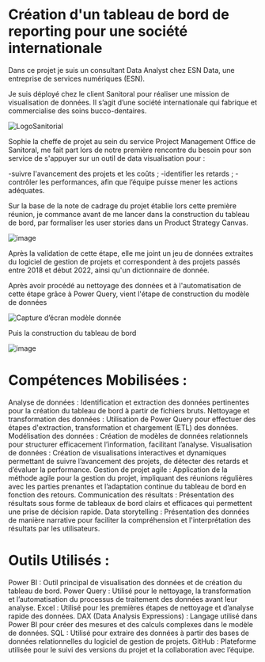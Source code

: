 # Création d'un tableau de bord de reporting pour une société internationale

Dans ce projet je suis un consultant Data Analyst chez ESN Data, une entreprise de services numériques (ESN).

Je suis déployé chez le client Sanitoral pour réaliser une mission de visualisation de données. Il s’agit d’une société internationale qui fabrique et commercialise des soins bucco-dentaires. 

![LogoSanitorial](https://github.com/user-attachments/assets/5a0825ca-2972-4e29-b8e8-9e2e5dba2491)

Sophie la cheffe de projet au sein du service Project Management Office de Sanitoral, me fait part lors de notre première rencontre du besoin pour son service de s'appuyer sur un outil de data visualisation pour :

-suivre l'avancement des projets et les coûts ;
-identifier les retards ;
-contrôler les performances, afin que l’équipe puisse mener les actions adéquates.

Sur la base de la note de cadrage du projet établie lors cette première réunion, je commance avant de me lancer dans la construction du tableau de bord, par  formaliser les user stories dans un Product Strategy Canvas.

![image](https://github.com/user-attachments/assets/484bd5a0-2176-48d7-a632-c64a8614c2f8)

Après la validation de cette étape, elle me joint un jeu de données extraites du logiciel de gestion de projets et correspondent à des projets passés entre 2018 et début 2022, ainsi qu'un dictionnaire de donnée.

Après avoir procédé au nettoyage des données et à l'automatisation de cette étape grâce à Power Query, vient l'étape de construction du modèle de données

![Capture d’écran modèle donnée](https://github.com/user-attachments/assets/04bf7da9-1831-4b33-a56d-71f2313e7dd3)

Puis la construction du tableau de bord

![image](https://github.com/user-attachments/assets/c69e04f8-166d-4f04-8253-a6121bfd7d60)


# Compétences Mobilisées :
Analyse de données : Identification et extraction des données pertinentes pour la création du tableau de bord à partir de fichiers bruts.
Nettoyage et transformation des données : Utilisation de Power Query pour effectuer des étapes d'extraction, transformation et chargement (ETL) des données.
Modélisation des données : Création de modèles de données relationnels pour structurer efficacement l’information, facilitant l’analyse.
Visualisation de données : Création de visualisations interactives et dynamiques permettant de suivre l’avancement des projets, de détecter des retards et d’évaluer la performance.
Gestion de projet agile : Application de la méthode agile pour la gestion du projet, impliquant des réunions régulières avec les parties prenantes et l’adaptation continue du tableau de bord en fonction des retours.
Communication des résultats : Présentation des résultats sous forme de tableaux de bord clairs et efficaces qui permettent une prise de décision rapide.
Data storytelling : Présentation des données de manière narrative pour faciliter la compréhension et l'interprétation des résultats par les utilisateurs.

# Outils Utilisés :
Power BI : Outil principal de visualisation des données et de création du tableau de bord.
Power Query : Utilisé pour le nettoyage, la transformation et l’automatisation du processus de traitement des données avant leur analyse.
Excel : Utilisé pour les premières étapes de nettoyage et d’analyse rapide des données.
DAX (Data Analysis Expressions) : Langage utilisé dans Power BI pour créer des mesures et des calculs complexes dans le modèle de données.
SQL : Utilisé pour extraire des données à partir des bases de données relationnelles du logiciel de gestion de projets.
GitHub : Plateforme utilisée pour le suivi des versions du projet et la collaboration avec l’équipe.
